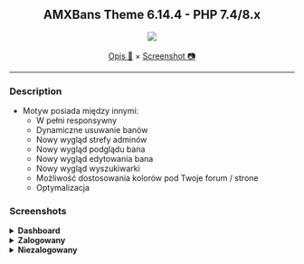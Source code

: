 <div align="center">

## AMXBans Theme 6.14.4 - PHP 7.4/8.x

<img src="https://github.com/AMXX4u/assets/blob/main/Topic/banner-amxbans.png"></img>

</div>

<p align="center">
  <a href="#description">Opis 📄</a> ×
  <a href="#screenshots">Screenshot 📷</a>
</p>

---

### Description 
- Motyw posiada między innymi:
  - W pełni responsywny
  - Dynamiczne usuwanie banów
  - Nowy wygląd strefy adminów
  - Nowy wygląd podglądu bana
  - Nowy wygląd edytowania bana
  - Nowy wygląd wyszukiwarki
  - Możliwość dostosowania kolorów pod Twoje forum / strone
  - Optymalizacja

### Screenshots

<details>
  <summary><b>Dashboard</b></summary>

  <img src="https://github.com/AMXX4u/AMXBans-Theme/blob/main/assets/Dashboard/dashboard_1.png"></img>
  <img src="https://github.com/AMXX4u/AMXBans-Theme/blob/main/assets/Dashboard/dashboard_2.png"></img>
  <img src="https://github.com/AMXX4u/AMXBans-Theme/blob/main/assets/Dashboard/dashboard_3.png"></img>
  <img src="https://github.com/AMXX4u/AMXBans-Theme/blob/main/assets/Dashboard/dashboard_3.1.png"></img>
  <img src="https://github.com/AMXX4u/AMXBans-Theme/blob/main/assets/Dashboard/dashboard_3.2.png"></img>
  <img src="https://github.com/AMXX4u/AMXBans-Theme/blob/main/assets/Dashboard/dashboard_4.png"></img>
  <img src="https://github.com/AMXX4u/AMXBans-Theme/blob/main/assets/Dashboard/dashboard_5.png"></img>
  <img src="https://github.com/AMXX4u/AMXBans-Theme/blob/main/assets/Dashboard/dashboard_5.1.png"></img>
  <img src="https://github.com/AMXX4u/AMXBans-Theme/blob/main/assets/Dashboard/dashboard_6.png"></img>
  <img src="https://github.com/AMXX4u/AMXBans-Theme/blob/main/assets/Dashboard/dashboard_7.png"></img>
  <img src="https://github.com/AMXX4u/AMXBans-Theme/blob/main/assets/Dashboard/dashboard_7.1.png"></img>
  <img src="https://github.com/AMXX4u/AMXBans-Theme/blob/main/assets/Dashboard/dashboard_8.png"></img>
  <img src="https://github.com/AMXX4u/AMXBans-Theme/blob/main/assets/Dashboard/dashboard_9.png"></img>
  <img src="https://github.com/AMXX4u/AMXBans-Theme/blob/main/assets/Dashboard/dashboard_9.1.png"></img>
</details>

<details>
  <summary><b>Zalogowany</b></summary>
  <img src="https://github.com/AMXX4u/AMXBans-Theme/blob/main/assets/logged/ban_edit.png"></img>
  <img src="https://github.com/AMXX4u/AMXBans-Theme/blob/main/assets/logged/ban_list_zalogowany.png"></img>
  <img src="https://github.com/AMXX4u/AMXBans-Theme/blob/main/assets/logged/dynamiczne_usuwanie_bana.png"></img>
  <img src="https://github.com/AMXX4u/AMXBans-Theme/blob/main/assets/logged/new_comment.png"></img>
  <img src="https://github.com/AMXX4u/AMXBans-Theme/blob/main/assets/logged/podglad_bana_zalogowany.png"></img>
</details>

<details>
  <summary><b>Niezalogowany</b></summary>
  <img src="https://github.com/AMXX4u/AMXBans-Theme/blob/main/assets/not_logged/ban_list_niezalogowany.png"></img>
  <img src="https://github.com/AMXX4u/AMXBans-Theme/blob/main/assets/not_logged/logowanie_strona_glowna.png"></img>
  <img src="https://github.com/AMXX4u/AMXBans-Theme/blob/main/assets/not_logged/podglad_bana_niezalogowany.png"></img>
  <img src="https://github.com/AMXX4u/AMXBans-Theme/blob/main/assets/not_logged/strona_logowania.png"></img>
</details>
